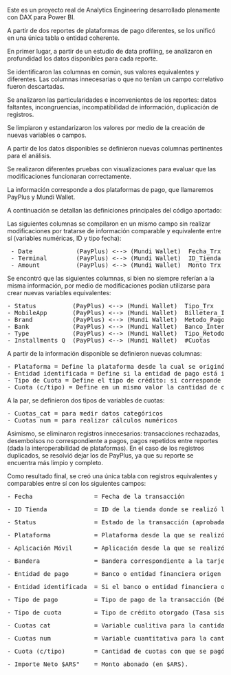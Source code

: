 Este es un proyecto real de Analytics Engineering desarrollado plenamente con DAX para Power BI.

A partir de dos reportes de plataformas de pago diferentes, se los unificó en una única tabla o entidad coherente.

En primer lugar, a partir de un estudio de data profiling, se analizaron en profundidad los datos disponibles para cada reporte.

Se identificaron las columnas en común, sus valores equivalentes y diferentes. Las columnas innecesarias o que no tenían un campo correlativo fueron descartadas.

Se analizaron las particularidades e inconvenientes de los reportes: datos faltantes, incongruencias, incompatibilidad de información, duplicación de registros.

Se limpiaron y estandarizaron los valores por medio de la creación de nuevas variables o campos.

A partir de los datos disponibles se definieron nuevas columnas pertinentes para el análisis.

Se realizaron diferentes pruebas con visualizaciones para evaluar que las modificaciones funcionaran correctamente.

La información corresponde a dos plataformas de pago, que llamaremos PayPlus y Mundi Wallet.

A continuación se detallan las definiciones principales del código aportado:


Las siguientes columnas se compilaron en un mismo campo sin realizar modificaciones por tratarse de información comparable y equivalente entre sí (variables numéricas, ID y tipo fecha):

<pre> - Date            (PayPlus) <--> (Mundi Wallet)  Fecha_Trx                   = Fecha de la transacción
 - Terminal        (PayPlus) <--> (Mundi Wallet)  ID_Tienda                         = Tienda de la transacción
 - Amount          (PayPlus) <--> (Mundi Wallet)  Monto_Trx                         = Importe abonado en la transacción </pre>

Se encontró que las siguientes columnas, si bien no siempre referían a la misma información, por medio de modificaciones podían utilizarse para crear nuevas variables equivalentes:

<pre>- Status          (PayPlus) <--> (Mundi Wallet)  Tipo_Trx                          = Estado de la Transacción (aprobada, reembolsada, etc.)
- MobileApp       (PayPlus) <--> (Mundi Wallet)  Billetera_Interoperable_Nombre    = Aplicación virtual utilizada para el pago
- Brand           (PayPlus) <--> (Mundi Wallet)  Metodo_Pago                       = Bandera correspondiente a la tarjeta de crédito
- Bank            (PayPlus) <--> (Mundi Wallet)  Banco_Interoperable_Nombre        = Banco o entidad financiera origen del pago
- Type            (PayPlus) <--> (Mundi Wallet)  Tipo_Metodo_Pago                  = Tipo de pago (transferencia, débito, crédito, etc.)
- Installments Q  (PayPlus) <--> (Mundi Wallet)  #Cuotas                           = Cantidad de cuotas con que se pagó. </pre>

A partir de la información disponible se definieron nuevas columnas:

<pre>- Plataforma = Define la plataforma desde la cual se originó el pago, por lo que admite solo dos valores: Mundi Wallet/PayPlus.
- Entidad identificada = Define si la entidad de pago está identificada o no (muchos pagos con tarjeta de crédito realizados desde Mundi no indican el banco de la tarjeta).
- Tipo de Cuota = Define el tipo de crédito: si corresponde a una tasa sistémica o preferencial (en las tarjetas de crédito), crédito interno de una plataforma o si no hay datos al respecto.
- Cuota (c/tipo) = Define en un mismo valor la cantidad de cuotas otorgadas junto con el tipo de crédito que le corresponde </pre>

A la par, se definieron dos tipos de variables de cuotas:

<pre>- Cuotas_cat = para medir datos categóricos
- Cuotas_num = para realizar cálculos numéricos </pre>

Asimismo, se eliminaron registros innecesarios: transacciones rechazadas, desembolsos no correspondiente a pagos, pagos repetidos entre reportes (dada la interoperabilidad de plataformas).
En el caso de los registros duplicados, se resolvió dejar los de PayPlus, ya que su reporte se encuentra más limpio y completo. 

Como resultado final, se creó una única tabla con registros equivalentes y comparables entre sí con los siguientes campos:

<pre>- Fecha                 = Fecha de la transacción </pre>
<pre>- ID Tienda             = ID de la tienda donde se realizó la transacción. </pre>
<pre>- Status                = Estado de la transacción (aprobada, anulada, reembolsada, etc.) </pre>
<pre>- Plataforma            = Plataforma desde la que se realizó el pago (Mundi Wallet, Pay Plus) </pre>
<pre>- Aplicación Móvil      = Aplicación desde la que se realizó el pago. </pre>
<pre>- Bandera               = Bandera correspondiente a la tarjeta (si se abonó de otra forma se lo define como transferencia) </pre>
<pre>- Entidad de pago       = Banco o entidad financiera origen del pago. </pre>
<pre>- Entidad identificada  = Si el banco o entidad financiera origen del pago está identificado (Sí, No). </pre>
<pre>- Tipo de pago          = Tipo de pago de la transacción (Débito, Crédito, Dinero Disponible, etc.) </pre>
<pre>- Tipo de cuota         = Tipo de crédito otorgado (Tasa sistémica, Tasa Preferencial, Crédito Interno, Crédito #N/D, No crédito). </pre>       
<pre>- Cuotas_cat            = Variable cualitiva para la cantidad de cuotas: si no hay información se define "Crédito #N/D", si corresponde a otros tipos de pago se lo aclara. </pre>
<pre>- Cuotas_num            = Variable cuantitativa para la cantidad de cuotas: solo considera pagos de tipo crédito. Asume valor vacío para otros tipos de pago o si no hay información. </pre>
<pre>- Cuota (c/tipo)        = Cantidad de cuotas con que se pagó + Tipo de cuota otorgada </pre>
<pre>- Importe Neto $ARS"    = Monto abonado (en $ARS). </pre>




